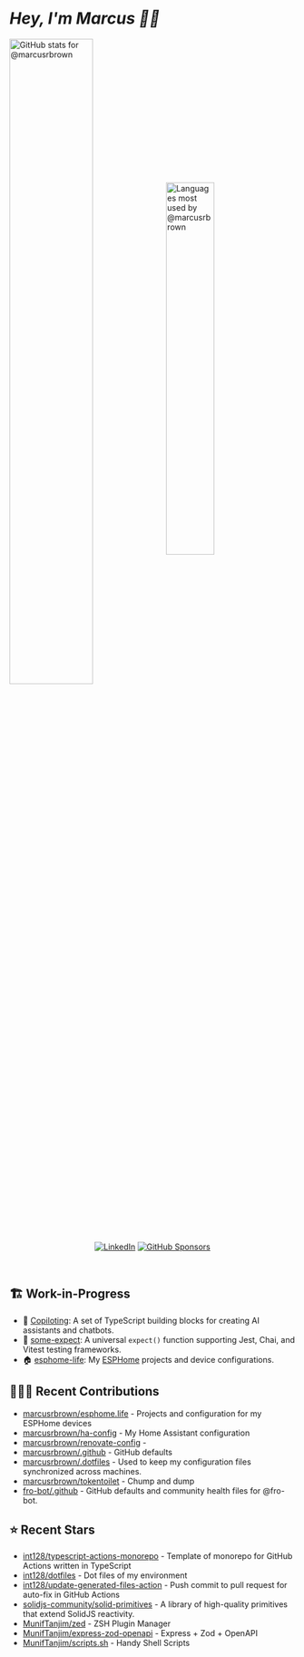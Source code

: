 # <em>Hey, I'm Marcus <span title="✌🏽 & ❤️">👋🏽</span></em>

<img align='center' width='54%' alt='GitHub stats for @marcusrbrown' src='https://github-readme-stats.vercel.app/api?username=marcusrbrown&show_icons=true&theme=dark&include_all_commits=true&count_private=true'>
<img align='center' width='41%' alt='Languages most used by @marcusrbrown' src='https://github-readme-stats.vercel.app/api/top-langs/?username=marcusrbrown&layout=compact&theme=dark&include_all_commits=true&count_private=true'>

<br>
<div align='center'>

[![LinkedIn](https://img.shields.io/badge/LinkedIn-blue?style=for-the-badge&logo=linkedin)][linkedin]
[![GitHub Sponsors](https://img.shields.io/github/sponsors/marcusrbrown?style=for-the-badge&logo=github-sponsors)
][gh-sponsors]

</div>
<br>

[gh-sponsors]: https://github.com/sponsors/marcusrbrown "@marcusrbrown | GitHub Sponsors"
[linkedin]: https://www.linkedin.com/in/marcusrbrown "@marcusrbrown | LinkedIn"

## 🏗️ Work-in-Progress

- 🤖 [Copiloting](https://github.com/marcusrbrown/copiloting): A set of TypeScript building blocks for creating AI assistants and chatbots.
- 🧪 [some-expect](https://github.com/marcusrbrown/some-expect): A universal `expect()` function supporting Jest, Chai, and Vitest testing frameworks.
- 🏠 [esphome-life](https://github.com/marcusrbrown/esphome-life): My [ESPHome](https://esphome.io/) projects and device configurations.

## 👨🏽‍💻 Recent Contributions

- [marcusrbrown/esphome.life](https://github.com/marcusrbrown/esphome.life) - Projects and configuration for my ESPHome devices
- [marcusrbrown/ha-config](https://github.com/marcusrbrown/ha-config) - My Home Assistant configuration
- [marcusrbrown/renovate-config](https://github.com/marcusrbrown/renovate-config) -
- [marcusrbrown/.github](https://github.com/marcusrbrown/.github) - GitHub defaults
- [marcusrbrown/.dotfiles](https://github.com/marcusrbrown/.dotfiles) - Used to keep my configuration files synchronized across machines.
- [marcusrbrown/tokentoilet](https://github.com/marcusrbrown/tokentoilet) - Chump and dump
- [fro-bot/.github](https://github.com/fro-bot/.github) - GitHub defaults and community health files for @fro-bot.

## ⭐ Recent Stars

- [int128/typescript-actions-monorepo](https://github.com/int128/typescript-actions-monorepo) - Template of monorepo for GitHub Actions written in TypeScript
- [int128/dotfiles](https://github.com/int128/dotfiles) - Dot files of my environment
- [int128/update-generated-files-action](https://github.com/int128/update-generated-files-action) - Push commit to pull request for auto-fix in GitHub Actions
- [solidjs-community/solid-primitives](https://github.com/solidjs-community/solid-primitives) - A library of high-quality primitives that extend SolidJS reactivity.
- [MunifTanjim/zed](https://github.com/MunifTanjim/zed) - ZSH Plugin Manager
- [MunifTanjim/express-zod-openapi](https://github.com/MunifTanjim/express-zod-openapi) - Express &#43; Zod &#43; OpenAPI
- [MunifTanjim/scripts.sh](https://github.com/MunifTanjim/scripts.sh) - Handy Shell Scripts
